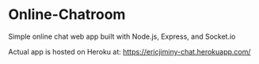 # Online-Chatroom
Simple online chat web app built with Node.js, Express, and Socket.io

Actual app is hosted on Heroku at: 
https://ericjiminy-chat.herokuapp.com/
